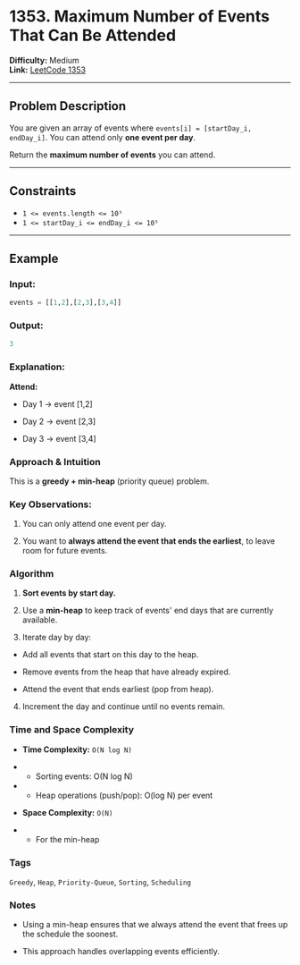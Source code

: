 # 1353. Maximum Number of Events That Can Be Attended

**Difficulty:** Medium  
**Link:** [LeetCode 1353](https://leetcode.com/problems/maximum-number-of-events-that-can-be-attended/)

---

## Problem Description

You are given an array of events where `events[i] = [startDay_i, endDay_i]`. You can attend only **one event per day**.

Return the **maximum number of events** you can attend.

---

## Constraints

- `1 <= events.length <= 10⁵`
- `1 <= startDay_i <= endDay_i <= 10⁵`

---

## Example

### Input:
```python
events = [[1,2],[2,3],[3,4]]
```

### Output:
```python
3
```

### Explanation:

**Attend:**

- Day 1 → event [1,2]

- Day 2 → event [2,3]

- Day 3 → event [3,4]

### Approach & Intuition

This is a **greedy + min-heap** (priority queue) problem.

### Key Observations:

1. You can only attend one event per day.

2. You want to **always attend the event that ends the earliest**, to leave room for future events.

### Algorithm

1. **Sort events by start day.**

2. Use a **min-heap** to keep track of events' end days that are currently available.

3. Iterate day by day:

- Add all events that start on this day to the heap.

- Remove events from the heap that have already expired.

- Attend the event that ends earliest (pop from heap).

4. Increment the day and continue until no events remain.

### Time and Space Complexity

- **Time Complexity:** `O(N log N)`

- - Sorting events: O(N log N)

- - Heap operations (push/pop): O(log N) per event

- **Space Complexity:** `O(N)`

- - For the min-heap

### Tags

`Greedy`, `Heap`, `Priority-Queue`, `Sorting`, `Scheduling`

### Notes

- Using a min-heap ensures that we always attend the event that frees up the schedule the soonest.

- This approach handles overlapping events efficiently.